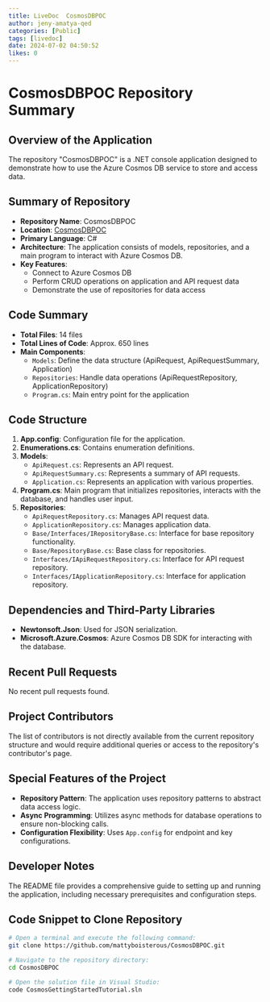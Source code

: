 ```yaml
---
title: LiveDoc  CosmosDBPOC
author: jeny-amatya-qed
categories: [Public]
tags: [livedoc]
date: 2024-07-02 04:50:52 
likes: 0
---
```


# CosmosDBPOC Repository Summary

## Overview of the Application
The repository "CosmosDBPOC" is a .NET console application designed to demonstrate how to use the Azure Cosmos DB service to store and access data.

## Summary of Repository
- **Repository Name**: CosmosDBPOC
- **Location**: [CosmosDBPOC](https://github.com/mattyboisterous/CosmosDBPOC)
- **Primary Language**: C#
- **Architecture**: The application consists of models, repositories, and a main program to interact with Azure Cosmos DB.
- **Key Features**:
  - Connect to Azure Cosmos DB
  - Perform CRUD operations on application and API request data
  - Demonstrate the use of repositories for data access

## Code Summary
- **Total Files**: 14 files
- **Total Lines of Code**: Approx. 650 lines
- **Main Components**:
  - `Models`: Define the data structure (ApiRequest, ApiRequestSummary, Application)
  - `Repositories`: Handle data operations (ApiRequestRepository, ApplicationRepository)
  - `Program.cs`: Main entry point for the application

## Code Structure
1. **App.config**: Configuration file for the application.
2. **Enumerations.cs**: Contains enumeration definitions.
3. **Models**:
   - `ApiRequest.cs`: Represents an API request.
   - `ApiRequestSummary.cs`: Represents a summary of API requests.
   - `Application.cs`: Represents an application with various properties.
4. **Program.cs**: Main program that initializes repositories, interacts with the database, and handles user input.
5. **Repositories**:
   - `ApiRequestRepository.cs`: Manages API request data.
   - `ApplicationRepository.cs`: Manages application data.
   - `Base/Interfaces/IRepositoryBase.cs`: Interface for base repository functionality.
   - `Base/RepositoryBase.cs`: Base class for repositories.
   - `Interfaces/IApiRequestRepository.cs`: Interface for API request repository.
   - `Interfaces/IApplicationRepository.cs`: Interface for application repository.

## Dependencies and Third-Party Libraries
- **Newtonsoft.Json**: Used for JSON serialization.
- **Microsoft.Azure.Cosmos**: Azure Cosmos DB SDK for interacting with the database.

## Recent Pull Requests
No recent pull requests found.

## Project Contributors
The list of contributors is not directly available from the current repository structure and would require additional queries or access to the repository's contributor's page.

## Special Features of the Project
- **Repository Pattern**: The application uses repository patterns to abstract data access logic.
- **Async Programming**: Utilizes async methods for database operations to ensure non-blocking calls.
- **Configuration Flexibility**: Uses `App.config` for endpoint and key configurations.

## Developer Notes
The README file provides a comprehensive guide to setting up and running the application, including necessary prerequisites and configuration steps.

## Code Snippet to Clone Repository
```bash
# Open a terminal and execute the following command:
git clone https://github.com/mattyboisterous/CosmosDBPOC.git

# Navigate to the repository directory:
cd CosmosDBPOC

# Open the solution file in Visual Studio:
code CosmosGettingStartedTutorial.sln
